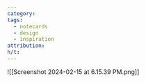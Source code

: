 ```yaml
---
category: 
tags:
  - notecards
  - design
  - inspiration
attribution: 
h/t:
---
```

![[Screenshot 2024-02-15 at 6.15.39 PM.png]]